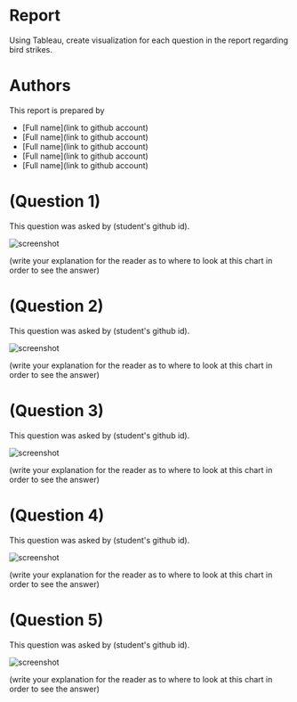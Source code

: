 # Report

Using Tableau, create visualization for each question in the report regarding
bird strikes.

# Authors

This report is prepared by
* [Full name](link to github account)
* [Full name](link to github account)
* [Full name](link to github account)
* [Full name](link to github account)
* [Full name](link to github account)

# (Question 1)

This question was asked by (student's github id).

![screenshot](screenshot.png)

(write your explanation for the reader as to where to look at this chart in order
    to see the answer)

# (Question 2)

This question was asked by (student's github id).

![screenshot](screenshot.png)

(write your explanation for the reader as to where to look at this chart in order
    to see the answer)

# (Question 3)

This question was asked by (student's github id).

![screenshot](screenshot.png)

(write your explanation for the reader as to where to look at this chart in order
    to see the answer)

# (Question 4)

This question was asked by (student's github id).

![screenshot](screenshot.png)

(write your explanation for the reader as to where to look at this chart in order
    to see the answer)

# (Question 5)

This question was asked by (student's github id).

![screenshot](screenshot.png)

(write your explanation for the reader as to where to look at this chart in order
    to see the answer)    
